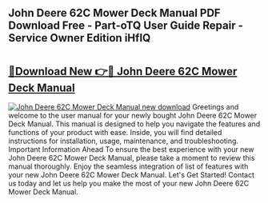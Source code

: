 ## John Deere 62C Mower Deck Manual PDF Download Free - Part-oTQ User Guide Repair - Service Owner Edition iHfIQ

# <h2><a href="http://bc92164.oget.top/?id=John+Deere+62C+Mower+Deck+Manual">🔗Download New 👉🔴 John Deere 62C Mower Deck Manual</a></h2>

[![John Deere 62C Mower Deck Manual new download](https://i.imgur.com/5g1atiW.png)](http://bc92164.oget.top/?id=John+Deere+62C+Mower+Deck+Manual)
Greetings and welcome to the user manual for your newly bought John Deere 62C Mower Deck Manual. This manual is designed to help you navigate the features and functions of your product with ease. Inside, you will find detailed instructions for installation, usage, maintenance, and troubleshooting. Important Information Ahead To ensure the best experience with your new John Deere 62C Mower Deck Manual, please take a moment to review this manual thoroughly. Enjoy the seamless integration of list of features with your new John Deere 62C Mower Deck Manual. Let's Get Started! Contact us today and let us help you make the most of your new John Deere 62C Mower Deck Manual.
